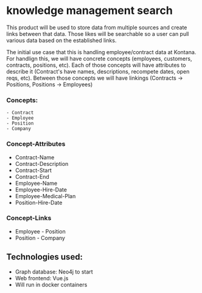 # knowledge management search

This product will be used to store data from multiple sources and create links between that data. Those likes will be searchable so a user can pull various data based on the established links.

The initial use case that this is handling employee/contract data at Kontana. For handlign this, we will have concrete concepts (employees, customers, contracts, positions, etc). Each of those concepts will have attributes to describe it (Contract's have names, descriptions, recompete dates, open reqs, etc). Between those concepts we will have linkings (Contracts -> Positions, Positions -> Employees) 

### Concepts:
    - Contract
    - Employee
    - Position
    - Company

### Concept-Attributes
- Contract-Name
- Contract-Description
- Contract-Start
- Contract-End
- Employee-Name
- Employee-Hire-Date
- Employee-Medical-Plan
- Position-Hire-Date

### Concept-Links
- Employee - Position
- Position - Company

## Technologies used:
 - Graph database: Neo4j to start
 - Web frontend: Vue.js
 - Will run in docker containers
